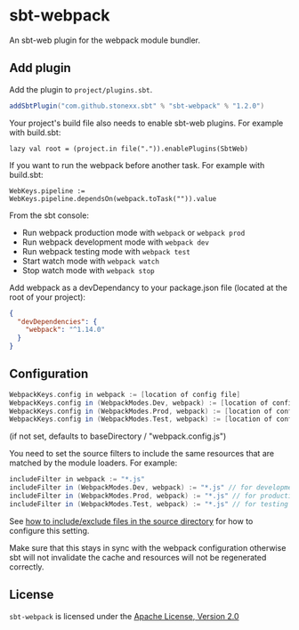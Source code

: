 # sbt-webpack
An sbt-web plugin for the webpack module bundler.

Add plugin
----------

Add the plugin to `project/plugins.sbt`.

```scala
addSbtPlugin("com.github.stonexx.sbt" % "sbt-webpack" % "1.2.0")
```

Your project's build file also needs to enable sbt-web plugins. For example with build.sbt:

    lazy val root = (project.in file(".")).enablePlugins(SbtWeb)

If you want to run the webpack before another task. For example with build.sbt:

    WebKeys.pipeline := WebKeys.pipeline.dependsOn(webpack.toTask("")).value

From the sbt console:

* Run webpack production mode with `webpack` or `webpack prod`
* Run webpack development mode with `webpack dev`
* Run webpack testing mode with `webpack test`
* Start watch mode with `webpack watch`
* Stop watch mode with `webpack stop`

Add webpack as a devDependancy to your package.json file (located at the root of your project):
```json
{
  "devDependencies": {
    "webpack": "^1.14.0"
  }
}
```

Configuration
-------------

```scala
WebpackKeys.config in webpack := [location of config file]
WebpackKeys.config in (WebpackModes.Dev, webpack) := [location of config file for development mode]
WebpackKeys.config in (WebpackModes.Prod, webpack) := [location of config file for production mode]
WebpackKeys.config in (WebpackModes.Test, webpack) := [location of config file for testing mode]
```
(if not set, defaults to baseDirectory / "webpack.config.js")

You need to set the source filters to include the same resources that are matched by the module loaders. For example:
```scala
includeFilter in webpack := "*.js"
includeFilter in (WebpackModes.Dev, webpack) := "*.js" // for development mode
includeFilter in (WebpackModes.Prod, webpack) := "*.js" // for production mode
includeFilter in (WebpackModes.Test, webpack) := "*.js" // for testing mode
```
See [how to include/exclude files in the source directory](http://www.scala-sbt.org/1.0/docs/Howto-Customizing-Paths.html#Include%2Fexclude+files+in+the+source+directory) for how to configure this setting.

Make sure that this stays in sync with the webpack configuration otherwise sbt will not invalidate the cache and resources will not be regenerated correctly.

## License
`sbt-webpack` is licensed under the [Apache License, Version 2.0](https://github.com/stonexx/sbt-webpack/blob/master/LICENSE)

